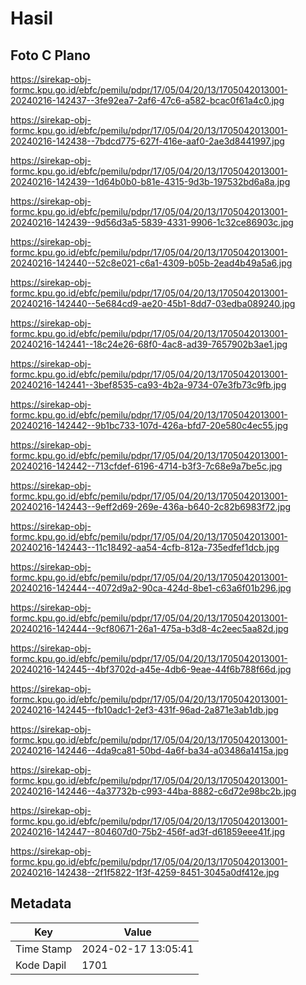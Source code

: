 # Hasil

## Foto C Plano

https://sirekap-obj-formc.kpu.go.id/ebfc/pemilu/pdpr/17/05/04/20/13/1705042013001-20240216-142437--3fe92ea7-2af6-47c6-a582-bcac0f61a4c0.jpg

https://sirekap-obj-formc.kpu.go.id/ebfc/pemilu/pdpr/17/05/04/20/13/1705042013001-20240216-142438--7bdcd775-627f-416e-aaf0-2ae3d8441997.jpg

https://sirekap-obj-formc.kpu.go.id/ebfc/pemilu/pdpr/17/05/04/20/13/1705042013001-20240216-142439--1d64b0b0-b81e-4315-9d3b-197532bd6a8a.jpg

https://sirekap-obj-formc.kpu.go.id/ebfc/pemilu/pdpr/17/05/04/20/13/1705042013001-20240216-142439--9d56d3a5-5839-4331-9906-1c32ce86903c.jpg

https://sirekap-obj-formc.kpu.go.id/ebfc/pemilu/pdpr/17/05/04/20/13/1705042013001-20240216-142440--52c8e021-c6a1-4309-b05b-2ead4b49a5a6.jpg

https://sirekap-obj-formc.kpu.go.id/ebfc/pemilu/pdpr/17/05/04/20/13/1705042013001-20240216-142440--5e684cd9-ae20-45b1-8dd7-03edba089240.jpg

https://sirekap-obj-formc.kpu.go.id/ebfc/pemilu/pdpr/17/05/04/20/13/1705042013001-20240216-142441--18c24e26-68f0-4ac8-ad39-7657902b3ae1.jpg

https://sirekap-obj-formc.kpu.go.id/ebfc/pemilu/pdpr/17/05/04/20/13/1705042013001-20240216-142441--3bef8535-ca93-4b2a-9734-07e3fb73c9fb.jpg

https://sirekap-obj-formc.kpu.go.id/ebfc/pemilu/pdpr/17/05/04/20/13/1705042013001-20240216-142442--9b1bc733-107d-426a-bfd7-20e580c4ec55.jpg

https://sirekap-obj-formc.kpu.go.id/ebfc/pemilu/pdpr/17/05/04/20/13/1705042013001-20240216-142442--713cfdef-6196-4714-b3f3-7c68e9a7be5c.jpg

https://sirekap-obj-formc.kpu.go.id/ebfc/pemilu/pdpr/17/05/04/20/13/1705042013001-20240216-142443--9eff2d69-269e-436a-b640-2c82b6983f72.jpg

https://sirekap-obj-formc.kpu.go.id/ebfc/pemilu/pdpr/17/05/04/20/13/1705042013001-20240216-142443--11c18492-aa54-4cfb-812a-735edfef1dcb.jpg

https://sirekap-obj-formc.kpu.go.id/ebfc/pemilu/pdpr/17/05/04/20/13/1705042013001-20240216-142444--4072d9a2-90ca-424d-8be1-c63a6f01b296.jpg

https://sirekap-obj-formc.kpu.go.id/ebfc/pemilu/pdpr/17/05/04/20/13/1705042013001-20240216-142444--9cf80671-26a1-475a-b3d8-4c2eec5aa82d.jpg

https://sirekap-obj-formc.kpu.go.id/ebfc/pemilu/pdpr/17/05/04/20/13/1705042013001-20240216-142445--4bf3702d-a45e-4db6-9eae-44f6b788f66d.jpg

https://sirekap-obj-formc.kpu.go.id/ebfc/pemilu/pdpr/17/05/04/20/13/1705042013001-20240216-142445--fb10adc1-2ef3-431f-96ad-2a871e3ab1db.jpg

https://sirekap-obj-formc.kpu.go.id/ebfc/pemilu/pdpr/17/05/04/20/13/1705042013001-20240216-142446--4da9ca81-50bd-4a6f-ba34-a03486a1415a.jpg

https://sirekap-obj-formc.kpu.go.id/ebfc/pemilu/pdpr/17/05/04/20/13/1705042013001-20240216-142446--4a37732b-c993-44ba-8882-c6d72e98bc2b.jpg

https://sirekap-obj-formc.kpu.go.id/ebfc/pemilu/pdpr/17/05/04/20/13/1705042013001-20240216-142447--804607d0-75b2-456f-ad3f-d61859eee41f.jpg

https://sirekap-obj-formc.kpu.go.id/ebfc/pemilu/pdpr/17/05/04/20/13/1705042013001-20240216-142438--2f1f5822-1f3f-4259-8451-3045a0df412e.jpg


## Metadata

| Key        | Value               |
| ---------- | ------------------- |
| Time Stamp | 2024-02-17 13:05:41 |
| Kode Dapil | 1701                |



